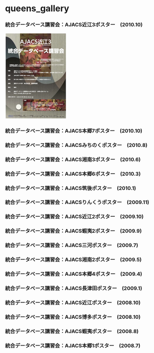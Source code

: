 # queens_gallery

### 統合データベース講習会：AJACS近江3ポスター　(2010.10)

<img src="Ajacs23.jpg" width="200">

### 統合データベース講習会：AJACS本郷7ポスター　(2010.10)

### 統合データベース講習会：AJACSみちのくポスター　(2010.8)
### 統合データベース講習会：AJACS湘南3ポスター　(2010.6)
### 統合データベース講習会：AJACS本郷6ポスター　(2010.3)
### 統合データベース講習会：AJACS筑後ポスター　(2010.1)
### 統合データベース講習会：AJACSりんくうポスター　(2009.11)
### 統合データベース講習会：AJACS近江2ポスター　(2009.10)
### 統合データベース講習会：AJACS蝦夷2ポスター　(2009.9)
### 統合データベース講習会：AJACS三河ポスター　(2009.7)
### 統合データベース講習会：AJACS湘南2ポスター　(2009.5)
### 統合データベース講習会：AJACS本郷4ポスター　(2009.4)
### 統合データベース講習会：AJACS長津田ポスター　(2009.1)
### 統合データベース講習会：AJACS近江ポスター　(2008.10)
### 統合データベース講習会：AJACS博多ポスター　(2008.10)
### 統合データベース講習会：AJACS蝦夷ポスター　(2008.8)
### 統合データベース講習会：AJACS本郷1ポスター　(2008.7)
